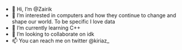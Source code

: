 - 👋 Hi, I’m @Zairik
- 👀 I’m interested in computers and how they continue to change and shape our world. To be specific I love data
- 🌱 I’m currently learning C++
- 💞️ I’m looking to collaborate on idk
- 📫 You can reach me on twitter @kiriaz_

<!---
Zairik/Zairik is a ✨ special ✨ repository because its `README.md` (this file) appears on your GitHub profile.
You can click the Preview link to take a look at your changes.
--->
